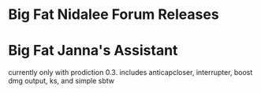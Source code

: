 Big Fat Nidalee Forum Releases
============


Big Fat Janna's Assistant
============
currently only with prodiction 0.3. 
includes anticapcloser, interrupter, boost dmg output, ks, and simple sbtw

